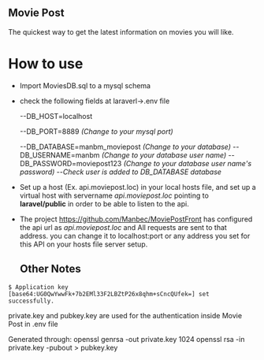 
## Movie Post

  The quickest way to get the latest information on movies you will like.
  
  # How to use
  
- Import MoviesDB.sql to a mysql schema
- check the following fields at laraverl->.env file

    --DB_HOST=localhost
    
    --DB_PORT=8889 *(Change to your mysql port)*
    
    --DB_DATABASE=manbm_moviepost *(Change to your database)*
    --DB_USERNAME=manbm *(Change to your database user name)*
    --DB_PASSWORD=moviepost123 *(Change to your database user name's password)*
        --*Check user is added to DB_DATABASE database*
        
- Set up a host (Ex. api.moviepost.loc) in your local hosts file, and set up a virtual host with servername *api.moviepost.loc* pointing to **laravel/public**  in order to be able to listen to the api.

- The project https://github.com/Manbec/MoviePostFront has configured the api url as *api.moviepost.loc* and All requests are sent to that address. you can change it to localhost:port or any address you set for this API on your hosts file server setup.
  
  ## Other Notes
```huheuehue
$ Application key [base64:UG0QwYwwFk+7b2EMl33F2LBZtP26x8qhm+sCncQUfek=] set successfully.
```

private.key and pubkey.key are used for the authentication inside Movie Post in .env file

Generated through:
openssl genrsa -out private.key 1024
openssl rsa -in private.key -pubout > pubkey.key
